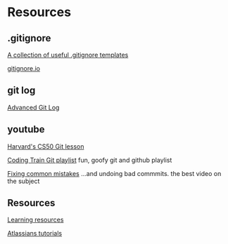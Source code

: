 # Resources

## .gitignore
[A collection of useful .gitignore templates](https://github.com/github/gitignore)

[gitignore.io](https://www.gitignore.io/)

## git log
[Advanced Git Log](https://www.atlassian.com/git/tutorials/git-log)

## youtube
[Harvard's CS50 Git lesson](https://www.youtube.com/watch?v=1u2qu-EmIRc)

[Coding Train Git playlist](https://www.youtube.com/playlist?list=PLRqwX-V7Uu6ZF9C0YMKuns9sLDzK6zoiV) fun, goofy git and github playlist

[Fixing common mistakes](https://www.youtube.com/watch?v=FdZecVxzJbk&list=PL-osiE80TeTuRUfjRe54Eea17-YfnOOAx&index=2) ...and undoing bad commmits. the best video on the subject

## Resources
[Learning resources](https://try.github.io/)

[Atlassians tutorials](https://www.atlassian.com/git/tutorials/setting-up-a-repository)
